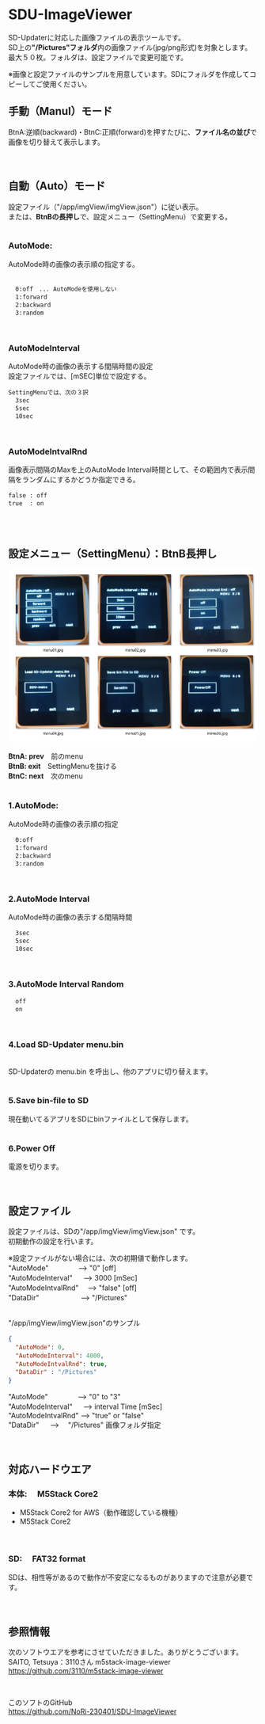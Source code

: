 # SDU-ImageViewer

SD-Updaterに対応した画像ファイルの表示ツールです。<br>
SD上の<b>"/Pictures"フォルダ</b>内の画像ファイル(jpg/png形式)を対象とします。<br>
最大５０枚。フォルダは、設定ファイルで変更可能です。<br>

※画像と設定ファイルのサンプルを用意しています。SDにフォルダを作成してコピーしてご使用ください。<br>



## 手動（Manul）モード  <br>
  BtnA:逆順(backward)・BtnC:正順(forward)を押すたびに、<b>ファイル名の並び</b>で画像を切り替えて表示します。<br>
  <br>
  <br>


## 自動（Auto）モード  <br>
  設定ファイル（"/app/imgView/imgView.json"）に従い表示。<br>
  または、<b>BtnBの長押し</b>で、設定メニュー（SettingMenu）で変更する。<br>
<br>
  
  ### AutoMode:<br>
  AutoMode時の画像の表示順の指定する。<br>
  <br>

      0:off　... AutoModeを使用しない
      1:forward
      2:backward
      3:random
<br>

  ### AutoModeInterval<br>
  AutoMode時の画像の表示する間隔時間の設定<br>
  設定ファイルでは、[mSEC]単位で設定する。<br>

    SettingMenuでは、次の３択
      3sec
      5sec
      10sec
  <br>

  ### AutoModeIntvalRnd<br>

  画像表示間隔のMaxを上のAutoMode Interval時間として、その範囲内で表示間隔をランダムにするかどうか指定できる。<br>
    
    false : off
    true  : on
  <br>
  <br>

## 設定メニュー（SettingMenu）：BtnB長押し<br>
  
  ![画像](images/menu-all.jpg )<br>
  
  <b>BtnA: prev</b>　前のmenu<br>
  <b>BtnB: exit</b>　SettingMenuを抜ける<br>
  <b>BtnC: next</b>　次のmenu<br>
<br>

  ### 1.AutoMode:<br>
  AutoMode時の画像の表示順の指定<br>

      0:off
      1:forward
      2:backward
      3:random
<br>

  ### 2.AutoMode Interval<br>
  AutoMode時の画像の表示する間隔時間<br>
  
      3sec
      5sec
      10sec
  <br>

  ### 3.AutoMode Interval Random<br>
  
      off
      on
  <br>
  
  ### 4.Load SD-Updater menu.bin<br>
<br>
SD-Updaterの menu.bin を呼出し、他のアプリに切り替えます。<br>
<br>

 ### 5.Save bin-file to SD<br>
現在動いてるアプリをSDにbinファイルとして保存します。<br>
<br>

 ### 6.Power Off<br>
電源を切ります。<br>
<br><br>

## 設定ファイル
設定ファイルは、SDの"/app/imgView/imgView.json" です。<br>
初期動作の設定を行います。<br>

※設定ファイルがない場合には、次の初期値で動作します。<br>
"AutoMode"　　　　    --> "0" [off]<br>
"AutoModeInterval" 　 --> 3000 [mSec]<br>
"AutoModeIntvalRnd" 　--> "false" [off]<br>
"DataDir"　　　　　　--> "/Pictures"　<br>
<br>

"/app/imgView/imgView.json"のサンプル<br>

```json
{
  "AutoMode": 0,
  "AutoModeInterval": 4000,
  "AutoModeIntvalRnd": true,
  "DataDir" : "/Pictures"
}
```
  "AutoMode"　　　　 -->  "0" to "3" <br>
  "AutoModeInterval"     　 -->  interval Time [mSec]<br>
  "AutoModeIntvalRnd"      -->  "true" or "false"<br>
  "DataDir"  　 --> 　"/Pictures" 画像フォルダ指定<br>
<br>  <br>  


## 対応ハードウエア
### 本体:　 M5Stack Core2
- M5Stack Core2 for AWS（動作確認している機種）<br>
- M5Stack Core2 <br>
<br>

### SD:　 FAT32 format
SDは、相性等があるので動作が不安定になるものがありますので注意が必要です。</b><br>
<br><br>


## 参照情報
次のソフトウエアを参考にさせていただきました。ありがとうございます。<br>
SAITO, Tetsuya：3110さん m5stack-image-viewer<br>
https://github.com/3110/m5stack-image-viewer

<br>

このソフトのGitHub<br>
https://github.com/NoRi-230401/SDU-ImageViewer

<br><br><br>



